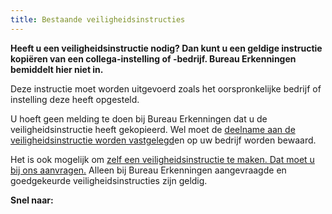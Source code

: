 ```yaml
---
title: Bestaande veiligheidsinstructies
---
```

**Heeft u een veiligheidsinstructie nodig? Dan kunt u een geldige instructie kopiëren van een collega-instelling of -bedrijf. Bureau Erkenningen bemiddelt hier niet in.**

Deze instructie moet worden uitgevoerd zoals het oorspronkelijke bedrijf of instelling deze heeft opgesteld.

U hoeft geen melding te doen bij Bureau Erkenningen dat u de veiligheidsinstructie heeft gekopieerd. Wel moet de [deelname aan de veiligheidsinstructie worden vastgelegd](/licenties/welke-licenties-zijn-er/veiligheidsinstructies-administreren/)en op uw bedrijf worden bewaard.

Het is ook mogelijk om [zelf een veiligheidsinstructie te maken. Dat moet u bij ons aanvragen.](/licenties/welke-licenties-zijn-er/veiligheidsinstructies-aanvragen) Alleen bij Bureau Erkenningen aangevraagde en goedgekeurde veiligheidsinstructies zijn geldig.

**Snel naar:**

<link-container>
<link-button link='{"name": "Veiligheids instructie aanvragen","url": "/licenties/welke-licenties-zijn-er/veiligheidsinstructies-aanvragen"}' ></link-button>
<link-button link='{"name": "Veiligheids instructie administreren","url": "/licenties/welke-licenties-zijn-er/veiligheidsinstructies-administreren"}'></link-button>
</link-container>
